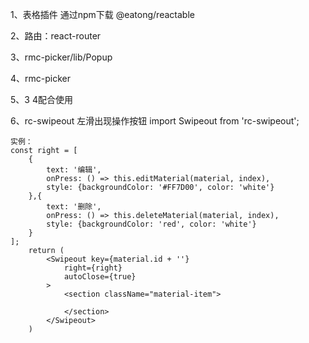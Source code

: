 1、表格插件 通过npm下载  @eatong/reactable

2、路由：react-router

3、rmc-picker/lib/Popup

4、rmc-picker

5、3  4配合使用

6、rc-swipeout  左滑出现操作按钮 import Swipeout from 'rc-swipeout';

```
实例：
const right = [
    {
        text: '编辑',
        onPress: () => this.editMaterial(material, index),
        style: {backgroundColor: '#FF7D00', color: 'white'}
    },{
        text: '删除',
        onPress: () => this.deleteMaterial(material, index),
        style: {backgroundColor: 'red', color: 'white'}
    }
];
    return (
        <Swipeout key={material.id + ''}
            right={right}
            autoClose={true}
        >
            <section className="material-item">

            </section>
        </Swipeout>
    )
```

